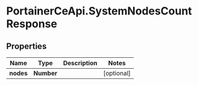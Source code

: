 # PortainerCeApi.SystemNodesCountResponse

## Properties
Name | Type | Description | Notes
------------ | ------------- | ------------- | -------------
**nodes** | **Number** |  | [optional] 


